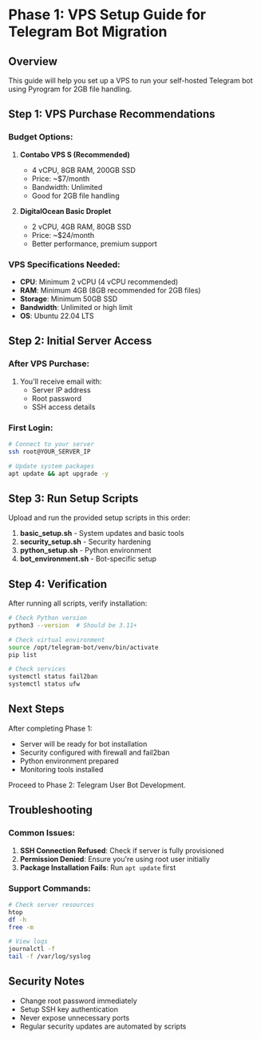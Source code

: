 # Phase 1: VPS Setup Guide for Telegram Bot Migration

## Overview
This guide will help you set up a VPS to run your self-hosted Telegram bot using Pyrogram for 2GB file handling.

## Step 1: VPS Purchase Recommendations

### Budget Options:
1. **Contabo VPS S (Recommended)**
   - 4 vCPU, 8GB RAM, 200GB SSD
   - Price: ~$7/month
   - Bandwidth: Unlimited
   - Good for 2GB file handling

2. **DigitalOcean Basic Droplet**
   - 2 vCPU, 4GB RAM, 80GB SSD
   - Price: ~$24/month
   - Better performance, premium support

### VPS Specifications Needed:
- **CPU**: Minimum 2 vCPU (4 vCPU recommended)
- **RAM**: Minimum 4GB (8GB recommended for 2GB files)
- **Storage**: Minimum 50GB SSD
- **Bandwidth**: Unlimited or high limit
- **OS**: Ubuntu 22.04 LTS

## Step 2: Initial Server Access

### After VPS Purchase:
1. You'll receive email with:
   - Server IP address
   - Root password
   - SSH access details

### First Login:
```bash
# Connect to your server
ssh root@YOUR_SERVER_IP

# Update system packages
apt update && apt upgrade -y
```

## Step 3: Run Setup Scripts

Upload and run the provided setup scripts in this order:

1. **basic_setup.sh** - System updates and basic tools
2. **security_setup.sh** - Security hardening
3. **python_setup.sh** - Python environment
4. **bot_environment.sh** - Bot-specific setup

## Step 4: Verification

After running all scripts, verify installation:

```bash
# Check Python version
python3 --version  # Should be 3.11+

# Check virtual environment
source /opt/telegram-bot/venv/bin/activate
pip list

# Check services
systemctl status fail2ban
systemctl status ufw
```

## Next Steps

After completing Phase 1:
- Server will be ready for bot installation
- Security configured with firewall and fail2ban
- Python environment prepared
- Monitoring tools installed

Proceed to Phase 2: Telegram User Bot Development.

## Troubleshooting

### Common Issues:
1. **SSH Connection Refused**: Check if server is fully provisioned
2. **Permission Denied**: Ensure you're using root user initially
3. **Package Installation Fails**: Run `apt update` first

### Support Commands:
```bash
# Check server resources
htop
df -h
free -m

# View logs
journalctl -f
tail -f /var/log/syslog
```

## Security Notes
- Change root password immediately
- Setup SSH key authentication
- Never expose unnecessary ports
- Regular security updates are automated by scripts